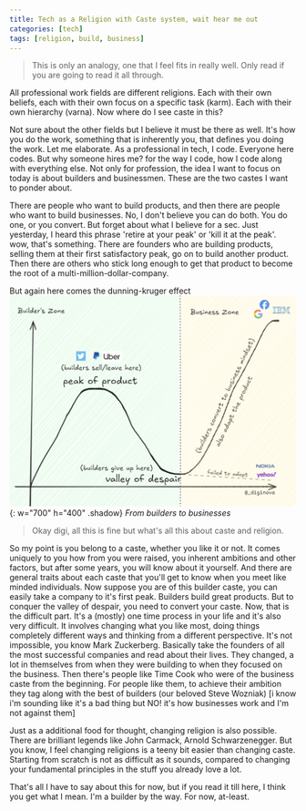 ```yaml
---
title: Tech as a Religion with Caste system, wait hear me out
categories: [tech]
tags: [religion, build, business]
---
```


> This is only an analogy, one that I feel fits in really well. Only read if you are going to read it all through.

All professional work fields are different religions. Each with their own beliefs, each with their own focus on a specific task (karm). Each with their own hierarchy (varna). Now where do I see caste in this?

Not sure about the other fields but I believe it must be there as well. It's how you do the work, something that is inherently you, that defines you doing the work. Let me elaborate. As a professional in tech, I code. Everyone here codes. But why someone hires me? for the way I code, how I code along with everything else. Not only for profession, the idea I want to focus on today is about builders and businessmen. These are the two castes I want to ponder about.

There are people who want to build products, and then there are people who want to build businesses. No, I don't believe you can do both. You do one, or you convert. But forget about what I believe for a sec. Just yesterday, I heard this phrase 'retire at your peak' or 'kill it at the peak'. wow, that's something.
There are founders who are building products, selling them at their first satisfactory peak, go on to build another product.
Then there are others who stick long enough to get that product to become the root of a multi-million-dollar-company.

But again here comes the dunning-kruger effect
![dunning kruger effect is literally everywhere](/assets/img/posts/dunning-kruger-builders-business.png){: w="700" h="400" .shadow}
_From builders to businesses_

> Okay digi, all this is fine but what's all this about caste and religion.

So my point is you belong to a caste, whether you like it or not. It comes uniquely to you how from you were raised, you inherent ambitions and other factors, but after some years, you will know about it yourself. And there are general traits about each caste that you'll get to know when you meet like minded individuals. Now suppose you are of this builder caste, you can easily take a company to it's first peak. Builders build great products. But to conquer the valley of despair, you need to convert your caste. Now, that is the difficult part. It's a (mostly) one time process in your life and it's also very difficult. It involves changing what you like most, doing things completely different ways and thinking from a different perspective. It's not impossible, you know Mark Zuckerberg. Basically take the founders of all the most successful companies and read about their lives. They changed, a lot in themselves from when they were building to when they focused on the business. Then there's people like Time Cook who were of the business caste from the beginning. For people like them, to achieve their ambition they tag along with the best of builders (our beloved Steve Wozniak) [i know i'm sounding like it's a bad thing but NO! it's how businesses work and I'm not against them]

Just as a additional food for thought, changing religion is also possible. There are brilliant legends like John Carmack, Arnold Schwarzenegger. But you know, I feel changing religions is a teeny bit easier than changing caste. Starting from scratch is not as difficult as it sounds, compared to changing your fundamental principles in the stuff you already love a lot.

That's all I have to say about this for now, but if you read it till here, I think you get what I mean. I'm a builder by the way. For now, at-least.
